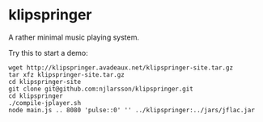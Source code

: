 # klipspringer
A rather minimal music playing system.

Try this to start a demo:

    wget http://klipspringer.avadeaux.net/klipspringer-site.tar.gz
    tar xfz klipspringer-site.tar.gz
    cd klipspringer-site
    git clone git@github.com:njlarsson/klipspringer.git
    cd klipspringer
    ./compile-jplayer.sh
    node main.js .. 8080 'pulse::0' '' ../klipspringer:../jars/jflac.jar
